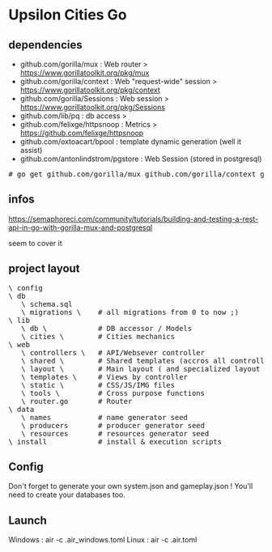# Upsilon Cities Go

## dependencies

* github.com/gorilla/mux : Web router > https://www.gorillatoolkit.org/pkg/mux
* github.com/gorilla/context : Web "request-wide" session > https://www.gorillatoolkit.org/pkg/context
* github.com/gorilla/Sessions : Web session > https://www.gorillatoolkit.org/pkg/Sessions
* github.com/lib/pq : db access > 
* github.com/felixge/httpsnoop : Metrics > https://github.com/felixge/httpsnoop
* github.com/oxtoacart/bpool : template dynamic generation (well it assist)
* github.com/antonlindstrom/pgstore : Web Session (stored in postgresql)

<pre>
# go get github.com/gorilla/mux github.com/gorilla/context github.com/gorilla/sessions github.com/lib/pq github.com/felixge/httpsnoop github.com/oxtoacart/bpool github.com/antonlindstrom/pgstore golang.org/x/crypto/bcrypt github.com/cosmtrek/air
</pre>

## infos 

https://semaphoreci.com/community/tutorials/building-and-testing-a-rest-api-in-go-with-gorilla-mux-and-postgresql 

seem to cover it

## project layout

<pre>
\ config 
\ db
   \ schema.sql
   \ migrations \    # all migrations from 0 to now ;)
\ lib
   \ db \            # DB accessor / Models
   \ cities \        # Cities mechanics
\ web
   \ controllers \   # API/Websever controller 
   \ shared \        # Shared templates (accros all controllers)
   \ layout \        # Main layout ( and specialized layout )
   \ templates \     # Views by controller
   \ static \        # CSS/JS/IMG files
   \ tools \         # Cross purpose functions
   \ router.go       # Router
\ data
   \ names           # name generator seed
   \ producers       # producer generator seed
   \ resources       # resources generator seed
\ install            # install & execution scripts
</pre>

## Config

Don't forget to generate your own system.json and gameplay.json !
You'll need to create your databases too.

## Launch

Windows :  air -c .air_windows.toml
Linux :  air -c .air.toml

